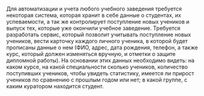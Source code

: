 Для автоматизации и учета любого учебного заведения требуется некоторая система, которая хранит в себе данные о студентах, их успеваемости, а так же контролирует поступление новых учеников и выпуск тех, которые уже окончили учебное заведение. 
Требуется разработать сервис, который позволит учитывать поступление новых учеников, вести карточку каждого личного ученика, в которой будет прописаны данные о нем (ФИО, адрес, дата рождения, телефон, а также курс, который должен изменяться вручную, и отметки о защите дипломной работы). 
На основании этих данных необходимо видеть: на каком курсе, на какой специальности сколько учеников, количество поступивших учеников, чтобы увидеть статистику, имеется ли прирост учеников по сравнению с прошлым годом или нет; в какой группе, с каким куратором находится студент. 
